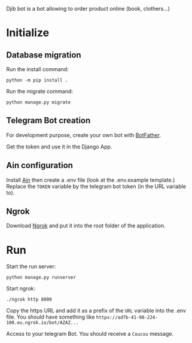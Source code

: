Djib bot is a bot allowing to order product online (book, clothers...)

# Initialize

## Database migration

Run the install command:

```
python -m pip install .
```

Run the migrate command:

```
python manage.py migrate
```

## Telegram Bot creation

For development purpose, create your own bot with [BotFather](https://telegram.me/BotFather).

Get the token and use it in the Django App.

## Ain configuration

Install [Ain](https://github.com/jonaslu/ain) then create a .env file (look at the .env.example template.) Replace the `TOKEN` variable by the telegram bot token (in the URL variable to).

## Ngrok

Download [Ngrok](https://ngrok.com) and put it into the root folder of the application.

# Run

Start the run server:

```
python manage.py runserver
```

Start ngrok:

```
./ngrok http 8000
```

Copy the https URL and add it as a prefix of the `URL` variable into the .env file. You should have something like `https://ad7b-41-98-224-108.eu.ngrok.io/bot/AZAZ...`

Access to your telegram Bot. You should receive a `Coucou` message.
